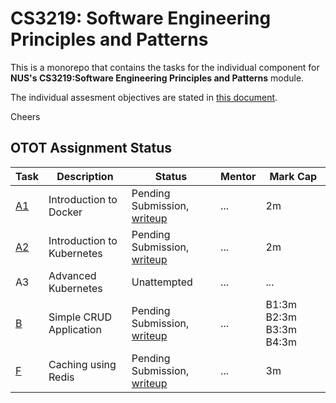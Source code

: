 # CS3219: Software Engineering Principles and Patterns

This is a monorepo that contains the tasks for the individual component for **NUS's CS3219:Software Engineering Principles and Patterns** module. 

The individual assesment objectives are stated in [this document](./resources/CS3219_OTOT_Assignment.pdf).

Cheers


## OTOT Assignment Status

|Task| Description | Status | Mentor |  Mark Cap|
|----|----|----|----| ---- |
|[A1](taskA/A1_IntroductionToDocker)| Introduction to Docker|Pending Submission, [writeup](taskA/A1_IntroductionToDocker/resources/A0201829H_A1.pdf)|...|2m|
|[A2](taskA/A2_IntroductionToKubernetes)| Introduction to Kubernetes|Pending Submission, [writeup](taskA/A2_IntroductionToKubernetes/resources/A0201829H_A2.pdf) |...|2m|
|A3| Advanced Kubernetes |Unattempted|...|...|
|[B](taskB)| Simple CRUD Application | Pending Submission, [writeup](taskB/resources/A0201829H_B.pdf) |...| B1:3m  B2:3m  B3:3m  B4:3m|
|[F](taskF)| Caching using Redis |Pending Submission, [writeup](taskF/resources/A0201829H_F.pdf)|...|3m|
